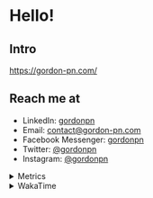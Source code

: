 # Hello!

## Intro

<https://gordon-pn.com/>

## Reach me at

- LinkedIn: [gordonpn](https://www.linkedin.com/in/gordonpn/)
- Email: [contact@gordon-pn.com](mailto:contact@gordon-pn.com)
- Facebook Messenger: [gordonpn](https://www.messenger.com/t/Gordonpn)
- Twitter: [@gordonpn](https://twitter.com/Gordonpn)
- Instagram: [@gordonpn](https://www.instagram.com/gordonpn/)

<details>
  <summary>Metrics</summary>

  <img align="center" src="https://github.com/gordonpn/gordonpn/blob/master/github-metrics.svg" alt="GitHub Metrics">

</details>

<details>
  <summary>WakaTime</summary>

  <!--START_SECTION:waka-->
📊 **This Week I Spent My Time On** 

```text
💬 Programming Languages: 
Other                    17 hrs 49 mins      ████████████████████████░   94.58 % 
Java                     54 mins             █░░░░░░░░░░░░░░░░░░░░░░░░   04.85 % 
Smithy                   4 mins              ░░░░░░░░░░░░░░░░░░░░░░░░░   00.37 % 
IDEA_MODULE              1 min               ░░░░░░░░░░░░░░░░░░░░░░░░░   00.11 % 
Markdown                 0 secs              ░░░░░░░░░░░░░░░░░░░░░░░░░   00.03 % 

🔥 Editors: 
Chrome                   10 hrs 17 mins      ██████████████░░░░░░░░░░░   54.60 % 
Slack                    3 hrs 6 mins        ████░░░░░░░░░░░░░░░░░░░░░   16.52 % 
Firefox                  1 hr 22 mins        ██░░░░░░░░░░░░░░░░░░░░░░░   07.26 % 
Messages                 1 hr 3 mins         █░░░░░░░░░░░░░░░░░░░░░░░░   05.64 % 
IntelliJ IDEA            1 hr 1 min          █░░░░░░░░░░░░░░░░░░░░░░░░   05.41 % 
```


 Last Updated on 19/10/2025 10:23:16 UTC
<!--END_SECTION:waka-->
</details>
